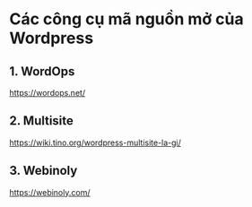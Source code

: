 # Các công cụ mã nguồn mở của Wordpress
## 1. WordOps
https://wordops.net/
## 2. Multisite
https://wiki.tino.org/wordpress-multisite-la-gi/
## 3. Webinoly
https://webinoly.com/